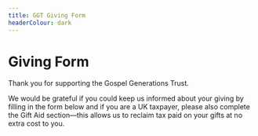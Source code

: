 ```yaml
---
title: GGT Giving Form
headerColour: dark
---
```

Giving Form
=============

Thank you for supporting the Gospel Generations Trust.

We would be grateful if you could keep us informed about your giving by filling in the form below and if you are a UK taxpayer, please also complete the Gift Aid section—this allows us to reclaim tax paid on your gifts at no extra cost to you. 
